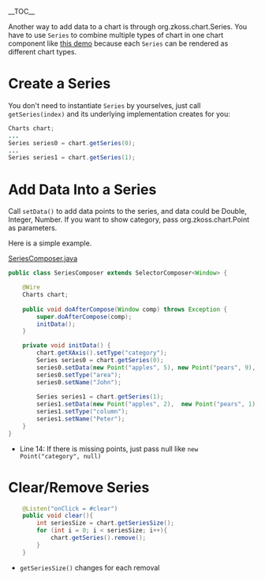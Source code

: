 \_\_TOC\_\_

Another way to add data to a chart is through
<javadoc directory="zkcharts">org.zkoss.chart.Series</javadoc>. You have
to use `Series` to combine multiple types of chart in one chart
component like [this demo](https://www.zkoss.org/zkchartsdemo/combo)
because each `Series` can be rendered as different chart types.

# Create a Series

You don't need to instantiate `Series` by yourselves, just call
`getSeries(index)` and its underlying implementation creates for you:

``` java
Charts chart;
...
Series series0 = chart.getSeries(0);
...
Series series1 = chart.getSeries(1);
```

# Add Data Into a Series

Call `setData()` to add data points to the series, and data could be
Double, Integer, Number. If you want to show category, pass
<javadoc directory="zkcharts">org.zkoss.chart.Point</javadoc> as
parameters.

Here is a simple example.

[SeriesComposer.java](https://github.com/zkoss/zkchartsessentials/blob/master/src/main/java/org/zkoss/zkcharts/essentials/SeriesComposer.java)

``` java
public class SeriesComposer extends SelectorComposer<Window> {

    @Wire
    Charts chart;
    
    public void doAfterCompose(Window comp) throws Exception {
        super.doAfterCompose(comp);
        initData();
    }

    private void initData() {
        chart.getXAxis().setType("category");
        Series series0 = chart.getSeries(0);
        series0.setData(new Point("apples", 5), new Point("pears", 9), new Point("oragnes", 4), new Point("bannas", 8), new Point("grapes", 10));
        series0.setType("area");
        series0.setName("John");
        
        Series series1 = chart.getSeries(1);
        series1.setData(new Point("apples", 2),  new Point("pears", 1),new Point("oragnes", 3), new Point("bannas", 5), new Point("grapes", 9));
        series1.setType("column");
        series1.setName("Peter");
    }
}
```

- Line 14: If there is missing points, just pass null like
  `new Point("category", null)`

# Clear/Remove Series

``` java
    @Listen("onClick = #clear")
    public void clear(){
        int seriesSize = chart.getSeriesSize();
        for (int i = 0; i < seriesSize; i++){
            chart.getSeries().remove();
        }
    }
```

- `getSeriesSize()` changes for each removal
